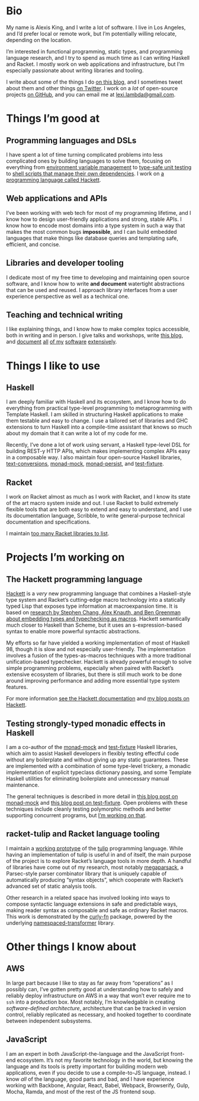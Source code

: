 # Bio

My name is Alexis King, and I write a lot of software. I live in Los Angeles, and I’d prefer local or remote work, but I’m potentially willing relocate, depending on the location.

I’m interested in functional programming, static types, and programming language research, and I try to spend as much time as I can writing Haskell and Racket. I mostly work on web applications and infrastructure, but I’m especially passionate about writing libraries and tooling.

I write about some of the things I do [on this blog](/), and I sometimes tweet about them and other things [on Twitter][twitter]. I work on a *lot* of open-source projects [on GitHub][github], and you can email me at [lexi.lambda@gmail.com][email].

# Things I’m good at

## Programming languages and DSLs

I have spent a lot of time turning complicated problems into less complicated ones by building languages to solve them, focusing on everything from [environment variable management][envy] to [type-safe unit testing][monad-mock] to [shell scripts that manage their own dependencies][scripty]. I work on [a programming language called Hackett](#the-hackett-programming-language).

## Web applications and APIs

I’ve been working with web tech for most of my programming lifetime, and I know how to design user-friendly applications and strong, stable APIs. I know how to encode most domains into a type system in such a way that makes the most common bugs **impossible**, and I can build embedded languages that make things like database queries and templating safe, efficient, and concise.

## Libraries and developer tooling

I dedicate most of my free time to developing and maintaining open source software, and I know how to write **and document** watertight abstractions that can be used and reused. I approach library interfaces from a user experience perspective as well as a technical one.

## Teaching and technical writing

I like explaining things, and I know how to make complex topics accessible, both in writing and in person. I give talks and workshops, write [this blog](/), and [document][hackett-doc] [all][megaparsack-doc] [of my][functional-doc] [software][lens-doc] [extensively][test-fixture-doc].

# Things I like to use

## Haskell

I am deeply familiar with Haskell and its ecosystem, and I know how to do everything from practical type-level programming to metaprogramming with Template Haskell. I am skilled in structuring Haskell applications to make them testable and easy to change. I use a tailored set of libraries and GHC extensions to turn Haskell into a compile-time assistant that knows so much about my domain that it can write a lot of my code for me.

Recently, I’ve done a lot of work using servant, a Haskell type-level DSL for building REST-y HTTP APIs, which makes implementing complex APIs easy in a composable way. I also maintain four open-source Haskell libraries, [text-conversions][], [monad-mock][], [monad-persist][], and [test-fixture][].

## Racket

I work *on* Racket almost as much as I work *with* Racket, and I know its state of the art macro system inside and out. I use Racket to build extremely flexible tools that are both easy to extend and easy to understand, and I use its documentation language, Scribble, to write general-purpose technical documentation and specifications.

I maintain [too many Racket libraries to list][racket-my-packages].

# Projects I’m working on

## The Hackett programming language

[Hackett][hackett] is a *very* new programming language that combines a Haskell-style type system and Racket’s cutting-edge macro technology into a statically typed Lisp that exposes type information at macroexpansion time. It is based on [research by Stephen Chang, Alex Knauth, and Ben Greenman about embedding types and typechecking as macros][types-as-macros]. Hackett semantically much closer to Haskell than Scheme, but it uses an s-expression-based syntax to enable more powerful syntactic abstractions.

My efforts so far have yielded a working implementation of most of Haskell 98, though it is slow and not especially user-friendly. The implementation involves a fusion of the types-as-macros techniques with a more traditional unification-based typechecker. Hackett is already powerful enough to solve simple programming problems, especially when paired with Racket’s extensive ecosystem of libraries, but there is still much work to be done around improving performance and adding more essential type system features.

For more information [see the Hackett documentation][hackett-doc] and [my blog posts on Hackett][hackett-blog-posts].

## Testing strongly-typed monadic effects in Haskell

I am a co-author of the [monad-mock][] and [test-fixture][] Haskell libraries, which aim to assist Haskell developers in flexibly testing effectful code without any boilerplate and without giving up any static guarantees. These are implemented with a combination of some type-level trickery, a monadic implementation of explicit typeclass dictionary passing, and some Template Haskell utilities for eliminating boilerplate and unnecessary manual maintenance.

The general techniques is described in more detail in [this blog post on monad-mock][monad-mock-blog-post] and [this blog post on test-fixture][haskell-testing-blog-post]. Open problems with these techniques include cleanly testing polymorphic methods and better supporting concurrent programs, but [I’m working on that][test-fixture-polymorphic-issue].

## racket-tulip and Racket language tooling

I maintain a [working prototype][racket-tulip] of the [tulip][tulip-lang] programming language. While having an implementation of tulip is useful in and of itself, the main purpose of the project is to explore Racket’s language tools in more depth. A handful of libraries have come out of my research, most notably [megaparsack][megaparsack], a Parsec-style parser combinator library that is uniquely capable of automatically producing “syntax objects”, which cooperate with Racket’s advanced set of static analysis tools.

Other research in a related space has involved looking into ways to compose syntactic language extensions in safe and predictable ways, making reader syntax as composable and safe as ordinary Racket macros. This work is demonstrated by the [curly-fn][curly-fn] package, powered by the underlying [namespaced-transformer][namespaced-transformer] library.

# Other things I know about

## AWS

In large part because I like to stay as far away from “operations” as I possibly can, I’ve gotten pretty good at understanding how to safely and reliably deploy infrastructure on AWS in a way that won’t ever require me to `ssh` into a production box. Most notably, I’m knowledgable in creating *software-defined architecture*, architecture that can be tracked in version control, reliably replicated as necessary, and hooked together to coordinate between independent subsystems.

## JavaScript

I am an expert in both JavaScript-the-language and the JavaScript front-end ecosystem. It’s not my favorite technology in the world, but knowing the language and its tools is pretty important for building modern web applications, even if you decide to use a compile-to-JS language, instead. I know *all* of the language, good parts and bad, and I have experience working with Backbone, Angular, React, Babel, Webpack, Browserify, Gulp, Mocha, Ramda, and most of the rest of the JS frontend soup.


[curly-fn]: https://github.com/lexi-lambda/racket-curly-fn
[email]: mailto:lexi.lambda@gmail.com
[envy]: https://github.com/lexi-lambda/envy
[functional-doc]: http://docs.racket-lang.org/functional/interfaces.html
[github]: https://github.com/lexi-lambda
[hackett]: https://github.com/lexi-lambda/hackett
[hackett-announcement]: /blog/2017/01/02/rascal-a-haskell-with-more-parentheses/
[hackett-blog-posts]: /tags/hackett.html
[hackett-doc]: https://pkg-build.racket-lang.org/doc/hackett@hackett-doc/
[haskell-testing-blog-post]: /blog/2016/10/03/using-types-to-unit-test-in-haskell/
[lens-doc]: http://docs.racket-lang.org/lens/lens-guide.html
[megaparsack]: https://github.com/lexi-lambda/megaparsack
[megaparsack-doc]: http://docs.racket-lang.org/megaparsack/index.html
[monad-persist]: https://github.com/cjdev/monad-persist
[monad-mock]: https://github.com/cjdev/monad-mock
[monad-mock-blog-post]: /blog/2017/06/29/unit-testing-effectful-haskell-with-monad-mock/
[namespaced-transformer]: https://github.com/lexi-lambda/namespaced-transformer
[racket-my-packages]: https://pkgd.racket-lang.org/pkgn/search?tags=author%3Alexi.lambda%40gmail.com
[racket-tulip]: https://github.com/lexi-lambda/racket-tulip
[scripty]: https://github.com/lexi-lambda/scripty
[test-fixture]: https://github.com/cjdev/test-fixture
[test-fixture-doc]: http://hackage.haskell.org/package/test-fixture/docs/Control-Monad-TestFixture.html
[test-fixture-polymorphic-issue]: https://github.com/cjdev/test-fixture/issues/19#issuecomment-253080750
[text-conversions]: https://github.com/cjdev/text-conversions
[tulip-lang]: http://tuliplang.org
[twitter]: https://twitter.com/lexi_lambda
[types-as-macros]: http://www.ccs.neu.edu/home/stchang/pubs/ckg-popl2017.pdf
